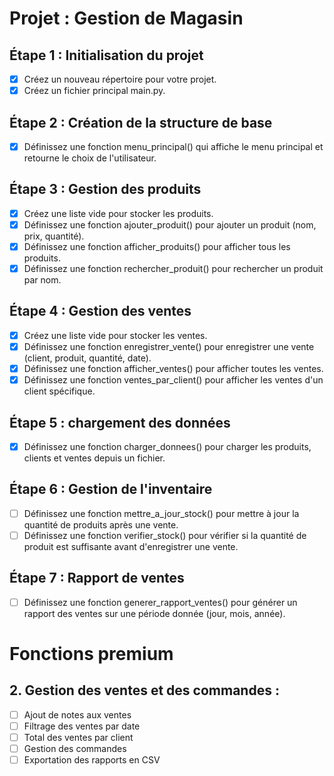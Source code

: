 # Projet : Gestion de Magasin
## Étape 1 : Initialisation du projet
- [x] Créez un nouveau répertoire pour votre projet.
- [x] Créez un fichier principal main.py.
## Étape 2 : Création de la structure de base
- [x] Définissez une fonction menu_principal() qui affiche le menu principal et retourne le choix de l'utilisateur.
## Étape 3 : Gestion des produits
- [x] Créez une liste vide pour stocker les produits.
- [x] Définissez une fonction ajouter_produit() pour ajouter un produit (nom, prix, quantité).
- [x] Définissez une fonction afficher_produits() pour afficher tous les produits.
- [x] Définissez une fonction rechercher_produit() pour rechercher un produit par nom.
## Étape 4 : Gestion des ventes
- [x] Créez une liste vide pour stocker les ventes.
- [x] Définissez une fonction enregistrer_vente() pour enregistrer une vente (client, produit, quantité, date).
- [x] Définissez une fonction afficher_ventes() pour afficher toutes les ventes.
- [x] Définissez une fonction ventes_par_client() pour afficher les ventes d'un client spécifique.
## Étape 5 : chargement des données
- [x] Définissez une fonction charger_donnees() pour charger les produits, clients et ventes depuis un fichier.
## Étape 6 : Gestion de l'inventaire
- [ ] Définissez une fonction mettre_a_jour_stock() pour mettre à jour la quantité de produits après une vente.
- [ ] Définissez une fonction verifier_stock() pour vérifier si la quantité de produit est suffisante avant d'enregistrer une vente.
## Étape 7 : Rapport de ventes
- [ ] Définissez une fonction generer_rapport_ventes() pour générer un rapport des ventes sur une période donnée (jour, mois, année).

# Fonctions premium
## 2. Gestion des ventes et des commandes :
- [ ] Ajout de notes aux ventes
- [ ] Filtrage des ventes par date
- [ ] Total des ventes par client
- [ ] Gestion des commandes
- [ ] Exportation des rapports en CSV